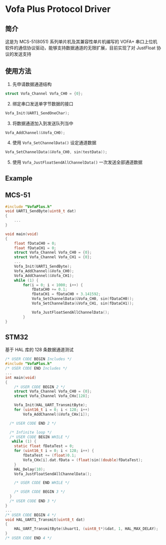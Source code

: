 # Vofa Plus Protocol Driver
## 简介
这是为 MCS-51(8051) 系列单片机及其兼容性单片机编写的 VOFA+ 串口上位机软件的通信协议驱动，能够支持数据通道的无限扩展，目前实现了对 JustFloat 协议的发送支持

## 使用方法
1. 先申请数据通道结构

```c
struct Vofa_Channel Vofa_CH0 = {0};
```

2. 绑定串口发送单字节数据的接口
```c
Vofa_Init(UART1_SendOneChar);
```

3. 将数据通道加入到发送队列当中
```c
Vofa_AddChannel(&Vofa_CH0);
```

4. 使用 `Vofa_SetChannelData()` 设定通道数据
```c
Vofa_SetChannelData(&Vofa_CH0, sin(testData));
```

5. 使用 `Vofa_JustFloatSendAllChannelData()` 一次发送全部通道数据



## Example

## MCS-51

``` c
#include "VofaPlus.h"
void UART1_SendByte(uint8_t dat)
{
    ...
}

void main(void)
{
    float fDataCH0 = 0;
    float fDataCH1 = 0;
	struct Vofa_Channel Vofa_CH0 = {0};
	struct Vofa_Channel Vofa_CH1 = {0};
    ...
    Vofa_Init(UART1_SendByte);
    Vofa_AddChannel(&Vofa_CH0);
    Vofa_AddChannel(&Vofa_CH1);
    while (1) {
        for(i = 0; i < 1000; i++) {
            fDataCH0 += 0.1;
            fDataCH1 = fDataCH0 + 3.141592;
            Vofa_SetChannelData(&Vofa_CH0, sin(fDataCH0));
            Vofa_SetChannelData(&Vofa_CH1, sin(fDataCH1));

            Vofa_JustFloatSendAllChannelData();
        }
}

```

## STM32

基于 HAL 库的 128 条数据通道测试

``` c
/* USER CODE BEGIN Includes */
#include "VofaPlus.h"
/* USER CODE END Includes */
...
int main(void)
{
    /* USER CODE BEGIN 2 */
    struct Vofa_Channel Vofa_CH0 = {0};
    struct Vofa_Channel Vofa_CHx[128];

    Vofa_Init(HAL_UART_TransmitByte);
    for (uint16_t i = 0; i < 128; i++)
        Vofa_AddChannel(&Vofa_CHx[i]);

  /* USER CODE END 2 */

  /* Infinite loop */
  /* USER CODE BEGIN WHILE */
   while (1) {
    static float fDataTest = 0;
    for (uint16_t i = 0; i < 128; i++) {
        fDataTest += (float)0.1;
        Vofa_CHx[i].dat.fData = (float)sin((double)fDataTest);
    }
    HAL_Delay(10);
    Vofa_JustFloatSendAllChannelData();

    /* USER CODE END WHILE */

    /* USER CODE BEGIN 3 */
  }
  /* USER CODE END 3 */
}
...
/* USER CODE BEGIN 4 */
void HAL_UART1_Transmit(uint8_t dat)
{
    HAL_UART_TransmitByte(&huart1, (uint8_t*)&dat, 1, HAL_MAX_DELAY);
}
/* USER CODE END 4 */

```



